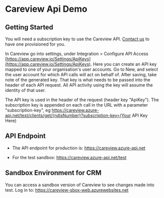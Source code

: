# Careview Api Demo

## Getting Started

You will need a subscription key to use the Careview API. [Contact us](http://www.careviewapp.com/contact-us) to have one provisioned for you.

In Careview go into settings, under Integration > Configure API Access [https://app.careview.io/Settings/ApiKeys](https://app.careview.io/Settings/ApiKeys). Here you can create an API key mapped to one of your organisation's user accounts. Go to New, and select the user account for which API calls will act on behalf of. After saving, take note of the generated key. That key is what needs to be passed into the header of each API request. All API activity using the key will assume the identity of that user.

The API key is used in the header of the request (header key "ApiKey"). The subscription key is appended on each call in the URL with a parameter "subscription-key", eg https://careview.azure-api.net/test/clients/get/{ndisNumber}?subscription-key=(Your API Key Here)

## API Endpoint
 
- The API endpoint for production is: https://careview.azure-api.net

- For the test sandbox: https://careview.azure-api.net/test

## Sandbox Environment for CRM

You can access a sandbox version of Careview to see changes made into test. Log in to: https://careview-sbox-web.azurewebsites.net
